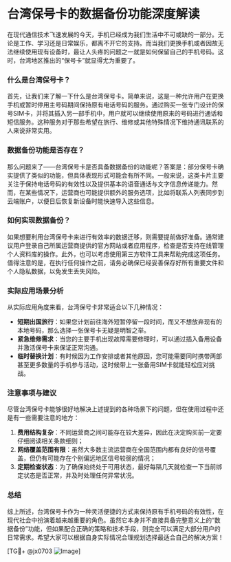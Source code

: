 # 台湾保号卡的数据备份功能深度解读

在现代通信技术飞速发展的今天，手机已经成为我们生活中不可或缺的一部分。无论是工作、学习还是日常娱乐，都离不开它的支持。而当我们更换手机或者因故无法继续使用现有设备时，最让人头疼的问题之一就是如何保留自己的手机号码。这时，台湾地区推出的“保号卡”就显得尤为重要了。

### 什么是台湾保号卡？

首先，让我们来了解一下什么是台湾保号卡。简单来说，这是一种允许用户在更换手机或暂时停用主号码期间保持原有电话号码的服务。通过购买一张专门设计的保号SIM卡，并将其插入另一部手机中，用户就可以继续使用原来的号码进行通话和短信服务。这种服务对于那些希望在旅行、维修或其他特殊情况下维持通讯联系的人来说非常实用。

### 数据备份功能是否存在？

那么问题来了——台湾保号卡是否具备数据备份的功能呢？答案是：部分保号卡确实提供了类似的功能，但具体表现形式可能会有所不同。一般来说，这类卡片主要关注于保持电话号码的有效性以及提供基本的语音通话与文字信息传递能力。然而，在某些情况下，运营商也可能提供额外的服务选项，比如将联系人列表同步到云端账户，以便日后恢复新设备时能快速导入这些信息。

### 如何实现数据备份？

如果想要利用台湾保号卡来进行有效率的数据迁移，则需要提前做好准备。通常建议用户登录自己所属运营商提供的官方网站或者应用程序，检查是否支持在线管理个人资料库的操作。此外，也可以考虑使用第三方软件工具来帮助完成这项任务。值得注意的是，在执行任何操作之前，请务必确保已经妥善保存好所有重要文件和个人隐私数据，以免发生丢失风险。

### 实际应用场景分析

从实际应用角度来看，台湾保号卡非常适合以下几种情况：
- **短期出国旅行**：如果您计划前往海外短暂停留一段时间，而又不想放弃现有的本地号码，那么选择一张保号卡无疑是明智之举。
- **紧急维修需求**：当您的主要手机出现故障需要修理时，可以通过插入备用设备并激活保号卡来保证正常沟通。
- **临时替换计划**：有时候因为工作安排或者其他原因，您可能需要同时携带两部甚至更多数量的手机参与活动，这时候带上一张备用SIM卡就能轻松应对挑战。

### 注意事项与建议

尽管台湾保号卡能够很好地解决上述提到的各种场景下的问题，但在使用过程中还是有一些需要注意的地方：
1. **费用结构复杂**：不同运营商之间可能存在较大差异，因此在决定购买前一定要仔细阅读相关条款细则；
2. **网络覆盖范围有限**：虽然大多数主流运营商在全国范围内都有良好的信号覆盖，但仍有可能存在个别偏远地区信号较弱的情况；
3. **定期检查状态**：为了确保始终处于可用状态，最好每隔几天就检查一下当前绑定状态是否正常，并及时处理任何异常状况。

### 总结

综上所述，台湾保号卡作为一种灵活便捷的方式来保持原有手机号码的有效性，在现代社会中扮演着越来越重要的角色。虽然它本身并不直接具备完整意义上的“数据备份”功能，但如果配合正确的策略和技术手段，则完全可以满足大部分用户的日常需求。希望大家可以根据自身实际情况合理规划选择最适合自己的解决方案！

[TG💪+ @jx0703 ![Image](https://github.com/user-attachments/assets/dbca1d08-cadb-493c-b0ec-ad6f7a83f270)]
